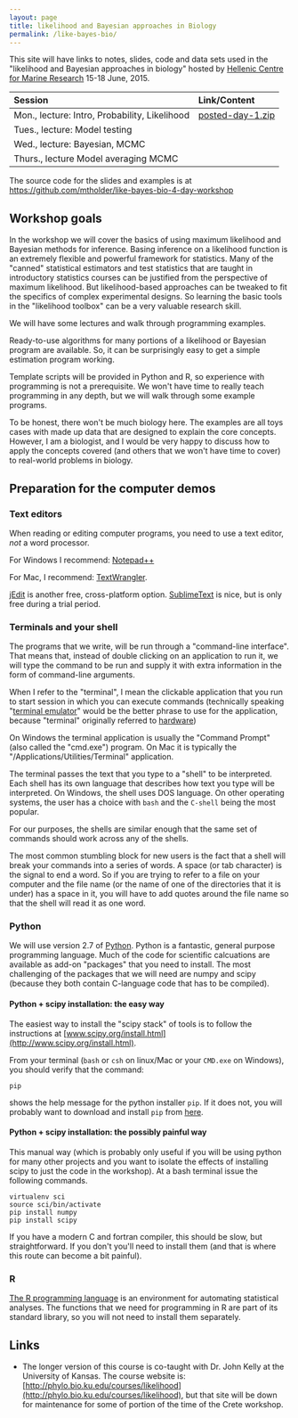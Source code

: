 ```yaml
---
layout: page
title: likelihood and Bayesian approaches in Biology
permalink: /like-bayes-bio/
---
```


This site will have links to notes, slides, code and data sets used
in the "likelihood and Bayesian approaches in biology" hosted by
[Hellenic Centre for Marine Research](http://www.hcmr.gr) 15-18 June, 2015.

| Session | Link/Content |
|:------- |:-------------|
|Mon., lecture: Intro, Probability, Likelihood | [posted-day-1.zip](./posted-day-1.zip)|
|Tues., lecture: Model testing | |
|Wed., lecture: Bayesian, MCMC | |
|Thurs., lecture Model averaging MCMC | |

The source code for the slides and examples is at https://github.com/mtholder/like-bayes-bio-4-day-workshop

## Workshop goals
In the workshop we will cover the basics of using maximum likelihood and
Bayesian methods for inference. Basing inference on a likelihood function
is an extremely flexible and powerful framework for statistics.
Many of the "canned" statistical estimators and test statistics that are
taught in introductory statistics courses can be justified from the
perspective of maximum likelihood. But likelihood-based approaches can be 
tweaked to fit the specifics of complex experimental designs. So learning
the basic tools in the "likelihood toolbox" can be a very valuable research
skill.

We will have some lectures and walk through programming examples.

Ready-to-use algorithms for many portions of a likelihood or Bayesian program
are available. So, it can be surprisingly easy to get a simple estimation
program working.

Template scripts will be provided in Python and R, so
experience with programming is not a prerequisite. We won't have time to
really teach programming in any depth, but we will walk through some example 
programs.


To be honest, there won't be much biology here. The examples are all toys
cases with made up data that are designed to explain the core concepts. 
However, I am a biologist, and I would be very happy to
discuss how to apply the concepts covered (and others that we won't have
time to cover) to real-world problems in biology.

## Preparation for the computer demos

### Text editors
When reading or editing computer programs, you need to use a text editor,
*not* a word processor.

For Windows I recommend: [Notepad++](https://notepad-plus-plus.org/download/v6.4.2.html)

For Mac, I recommend: [TextWrangler](http://www.barebones.com/products/textwrangler/).

[jEdit](http://www.jedit.org/) is another free, cross-platform option.
[SublimeText](http://www.sublimetext.com/) is nice, but is only free during a trial period.

### Terminals and your shell
The programs that we write, will be run through a "command-line interface".
That means that, instead of double clicking on an application to run it, we will
type the command to be run and supply it with extra information in the form of
command-line arguments.

When I refer to the "terminal", I mean the clickable application that you run
to start session in which you can execute commands (technically speaking
"[terminal emulator](http://en.wikipedia.org/wiki/Terminal_emulator)" 
would be the better phrase to use for the application, because 
"terminal" originally referred to [hardware](http://en.wikipedia.org/wiki/Computer_terminal))

On Windows the terminal application is usually the "Command Prompt"
(also called the "cmd.exe") program.
On Mac it is typically the "/Applications/Utilities/Terminal" application.

The terminal passes the text that you type to a "shell" to be interpreted.
Each shell has its own language that describes how text you type will be interpreted.
On Windows, the shell uses DOS language. On other operating systems, the 
user has a choice with `bash` and the `C-shell` being the most popular.

For our purposes, the shells are similar enough that the same set of commands
should work across any of the shells.

The most common stumbling block for new users is the fact that a shell
will break your commands into a series of words.
A space (or tab character) is the signal to end a word. 
So if you are trying to refer to a file on your computer and the file name (or
the name of one of the directories that it is under) has a space in it, you
will have to add quotes around the file name so that the shell will read it as
one word.

### Python
We will use version 2.7 of [Python](https://www.python.org/). 
Python is a fantastic, general purpose programming language.
Much of the code for scientific calcuations are available as add-on "packages"
that you need to install.
The most challenging of the packages that we will need are numpy and scipy
(because they both contain C-language code that has to be compiled).

#### Python + scipy installation: the easy way
The easiest way to install the "scipy stack" of tools is to follow the instructions at [www.scipy.org/install.html](http://www.scipy.org/install.html).

From your terminal (`bash` or `csh` on linux/Mac or your `CMD.exe` on Windows),
you should verify that the command:

    pip

shows the help message for the python installer `pip`. If it does not, 
you will probably want to download and install `pip` from [here](https://pypi.python.org/pypi/pip).

#### Python + scipy installation: the possibly painful way
This manual way (which is probably only useful if you will be using python
for many other projects and you want to isolate the effects of installing
scipy to just the code in the workshop). At a bash terminal issue the following
commands.

    virtualenv sci
    source sci/bin/activate
    pip install numpy
    pip install scipy

If you have a modern C and fortran compiler, this should be slow, but straightforward.
If you don't you'll need to install them (and that is where this route can
become a bit painful).

### R
[The R programming language](http://www.r-project.org/) is an environment
for automating statistical analyses.
The functions that we need for programming in R are part of its standard library,
so you will not need to install them separately.


## Links
  * The longer version of this course is co-taught with Dr. John Kelly
at the University of Kansas. The course website is: 
[http://phylo.bio.ku.edu/courses/likelihood](http://phylo.bio.ku.edu/courses/likelihood),
but that site will be down for maintenance for some of portion of the 
time of the Crete workshop.



